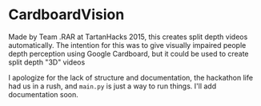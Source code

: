 CardboardVision
================

Made by Team .RAR at TartanHacks 2015, this creates split depth videos automatically. The intention for this was to give visually impaired people depth perception using Google Cardboard, but it could be used to create split depth "3D" videos 

I apologize for the lack of structure and documentation, the hackathon life had us in a rush, and `main.py` is just a way to run things. I'll add documentation soon. 
